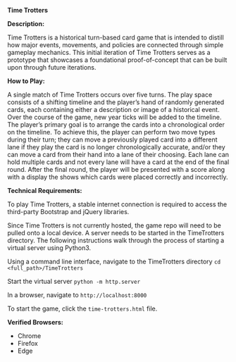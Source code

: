 **Time Trotters**

**Description:**

Time Trotters is a historical turn-based card game that is intended to distill how major events, movements, and policies are connected through simple gameplay mechanics. This initial iteration of Time Trotters serves as a prototype that showcases a foundational proof-of-concept that can be built upon through future iterations. 


**How to Play:**

A single match of Time Trotters occurs over five turns. The play space consists of a shifting timeline and the player’s hand of randomly generated cards, each containing either a description or image of a historical event. Over the course of the game, new year ticks will be added to the timeline. The player’s primary goal is to arrange the cards into a chronological order on the timeline. To achieve this, the player can perform two move types during their turn; they can move a previously played card into a different lane if they play the card is no longer chronologically accurate, and/or they can move a card from their hand into a lane of their choosing. Each lane can hold multiple cards and not every lane will have a card at the end of the final round. After the final round, the player will be presented with a score along with a display the shows which cards were placed correctly and incorrectly.  


**Technical Requirements:**

To play Time Trotters, a stable internet connection is required to access the third-party Bootstrap and jQuery libraries.

Since Time Trotters is not currently hosted, the game repo will need to be pulled onto a local device. A server needs to be started in the TimeTrotters directory. The following instructions walk through the process of starting a virtual server using Python3.

Using a command line interface, navigate to the TimeTrotters directory
    `cd <full_path>/TimeTrotters`

Start the virtual server
    `python -m http.server`

In a browser, navigate to `http://localhost:8000`
   
To start the game, click the `time-trotters.html` file.


**Verified Browsers:**
- Chrome
- Firefox 
- Edge
